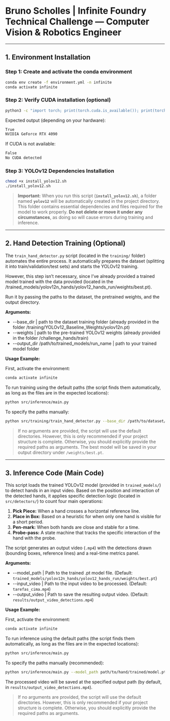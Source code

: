 # Bruno Scholles | Infinite Foundry Technical Challenge — Computer Vision & Robotics Engineer

---

## 1. Environment Installation

### Step 1: Create and activate the conda environment

```bash
conda env create -f environment.yml -n infinite
conda activate infinite
```

### Step 2: Verify CUDA installation (optional)

```bash
python3 -c "import torch; print(torch.cuda.is_available()); print(torch.cuda.get_device_name(0) if torch.cuda.is_available() else 'No CUDA detected')"
```

Expected output (depending on your hardware):
```bash
True
NVIDIA GeForce RTX 4090
```

If CUDA is not available:
```bash
False
No CUDA detected
```

### Step 3: YOLOv12 Dependencies Installation

```bash
chmod +x install_yolov12.sh
./install_yolov12.sh
```

> **Important:**
> When you run this script (**`install_yolov12.sh`**), a folder named **`yolov12`** will be automatically created in the project directory.
> This folder contains essential dependencies and files required for the model to work properly. **Do not delete or move it under any circumstances**, as doing so will cause errors during training and inference.

---

## 2. Hand Detection Training (Optional)

The `train_hand_detector.py` script (located in the `training/` folder) automates the entire process. It automatically prepares the dataset (splitting it into train/validation/test sets) and starts the YOLOv12 training.

However, this step isn’t necessary, since I’ve already provided a trained model trained with the data provided (located in the /trained_models/yolov12n_hands/yolov12_hands_run/weights/best.pt).

Run it by passing the paths to the dataset, the pretrained weights, and the output directory.

**Arguments:**
- \--base\_dir | path to the dataset training folder (already provided in the folder /training/YOLOv12_Baseline_Weights/yolov12n.pt)
- \--weights | path to the pre-trained YOLOv12 weights (already provided in the folder /challenge_hands/train)
- \--output\_dir /path/to/trained_models/run_name | path to your trained model folder

**Usage Example:**

First, activate the environment:

```bash
conda activate infinite
```

To run training using the default paths (the script finds them automatically, as long as the files are in the expected locations):

```bash
python src/inference/main.py
```

To specify the paths manually:

```bash
python src/training/train_hand_detector.py --base_dir /path/to/dataset/train --weights /path/to/yolov12n.pt --output_dir /path/to/trained_models/run_name
```

> If no arguments are provided, the script will use the default directories. However, this is only recommended if your project structure is complete. Otherwise, you should explicitly provide the required paths as arguments. The best model will be saved in your output directory under `/weights/best.pt`.

---

## 3. Inference Code (Main Code)

This script loads the trained YOLOv12 model (provided in `trained_models/`) to detect hands in an input video. Based on the position and interaction of the detected hands, it applies specific detection logic (located in `src/detectors/`) to count four main operations:

1.  **Pick Piece:** When a hand crosses a horizontal reference line.
2.  **Place in Box:** Based on a heuristic for when only one hand is visible for a short period.
3.  **Pen-mark:** When both hands are close and stable for a time.
4.  **Probe-pass:** A state machine that tracks the specific interaction of the hand with the probe.

The script generates an output video (`.mp4`) with the detections drawn (bounding boxes, reference lines) and a real-time metrics panel.

**Arguments:**
- \--model\_path | Path to the trained .pt model file. (Default: `trained_models/yolov12n_hands/yolov12_hands_run/weights/best.pt`)
- \--input\_video | Path to the input video to be processed. (Default: `tarefas_cima.mp4`)
- \--output\_video | Path to save the resulting output video. (Default: `results/output_video_detections.mp4`)

**Usage Example:**

First, activate the environment:

```bash
conda activate infinite
```

To run inference using the default paths (the script finds them automatically, as long as the files are in the expected locations):

```bash
python src/inference/main.py
```

To specify the paths manually (recommended):

```bash
python src/inference/main.py --model_path path/to/hand/trained/model.pt --input_video path/to/trained/inference/video.mp4 --output_video path/to/output/video.mp4
```

The processed video will be saved at the specified output path (by default, in `results/output_video_detections.mp4`).

> If no arguments are provided, the script will use the default directories. However, this is only recommended if your project structure is complete. Otherwise, you should explicitly provide the required paths as arguments.
